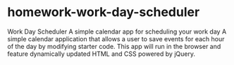 # homework-work-day-scheduler
Work Day Scheduler
A simple calendar app for scheduling your work day
A simple calendar application that allows a user to save events for each hour of the day by modifying starter code. This app will run in the browser and feature dynamically updated HTML and CSS powered by jQuery.